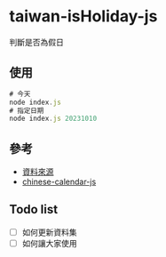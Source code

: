 # taiwan-isHoliday-js

判斷是否為假日

## 使用

```js
# 今天
node index.js
# 指定日期
node index.js 20231010
```

## 參考

- [資料來源](https://data.zhupiter.com/oddt/10581680/%E6%94%BF%E5%BA%9C%E8%A1%8C%E6%94%BF%E6%A9%9F%E9%97%9C%E8%BE%A6%E5%85%AC%E6%97%A5%E6%9B%86%E8%A1%A8/)
- [chinese-calendar-js](https://github.com/huangzilong/chinese-calendar-js)

## Todo list

- [ ] 如何更新資料集
- [ ] 如何讓大家使用
